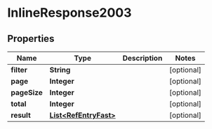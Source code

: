 # InlineResponse2003

## Properties
Name | Type | Description | Notes
------------ | ------------- | ------------- | -------------
**filter** | **String** |  |  [optional]
**page** | **Integer** |  |  [optional]
**pageSize** | **Integer** |  |  [optional]
**total** | **Integer** |  |  [optional]
**result** | [**List&lt;RefEntryFast&gt;**](RefEntryFast.md) |  |  [optional]

